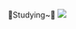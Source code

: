 <div align="center"> 
   📖Studying~📖
   <img src="https://img.shields.io/badge/Spring-#6DB33F?style=flat&logo=spring.svg&logoColor=white"/>

</div>
